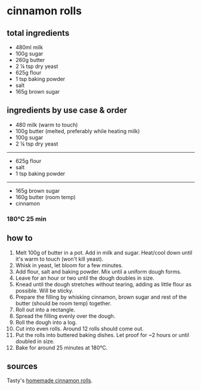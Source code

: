 # cinnamon rolls

## total ingredients

- 480ml milk
- 100g sugar
- 260g butter
- 2 ¼ tsp dry yeast
- 625g flour
- 1 tsp baking powder
- salt
- 165g brown sugar

## ingredients by use case & order

- 480 milk (warm to touch)
- 100g butter (melted, preferably while heating milk)
- 100g sugar
- 2 ¼ tsp dry yeast
---
- 625g flour
- salt
- 1 tsp baking powder
---
- 165g brown sugar
- 160g butter (room temp)
- cinnamon

### 180°C 25 min

## how to

1. Melt 100g of butter in a pot. Add in milk and sugar. Heat/cool down until it's warm to touch (won't kill yeast).
2. Whisk in yeast, let bloom for a few minutes.
3. Add flour, salt and baking powder. Mix until a uniform dough forms.
4. Leave for an hour or two until the dough doubles in size.
5. Knead until the dough stretches without tearing, adding as little flour as possible. Will be sticky.
6. Prepare the filling by whisking cinnamon, brown sugar and rest of the butter (should be room temp) together.
7. Roll out into a rectangle.
8. Spread the filling evenly over the dough.
9. Roll the dough into a log.
10. Cut into even rolls. Around 12 rolls should come out.
11. Put the rolls into buttered baking dishes. Let proof for ~2 hours or until doubled in size.
12. Bake for around 25 minutes at 180°C.

## sources

Tasty's [homemade cinnamon rolls](https://www.youtube.com/watch?v=_Q0FYoCl4Cs).
